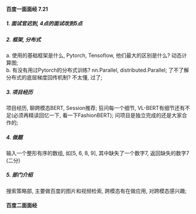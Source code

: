 
#### 百度一面面经 7.21 
##### 1. 面试官迟到, 4点的面试改到5点  
##### 2. 框架, 分布式  
a. 使用的基础框架是什么, Pytorch, Tensoflow, 他们最大的区别是什么? 动态计算图;  
b. 有没有用过Pytorch的分布式训练? nn.Parallel, distributed.Parallel; 了不了解分布式的底层梯度回传机制? 不太懂, 过了;  
##### 3. 项目经历  
项目经历, 聊跨模态BERT,  Session推荐; 狂问每一个细节, VL-BERT有细节还有不足(必须再精读回忆一下, 看一下FashionBERT); 问项目是独立完成的还是大家合作的; 
##### 4. 做题
输入一个整形有序的数组, 如[5, 6, 8, 9], 其中缺失了一个数字7, 返回缺失的数字7 (二分)
##### 5. 部门介绍  
搜索策略部, 主要做百度的图片和视频检索, 跨模态有在做应用, 对跨模态感兴趣;  

#### 百度二面面经

